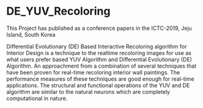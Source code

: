 # DE_YUV_Recoloring
This Project has published as a conference papers in the ICTC-2019, Jeju Island, South Korea

Differential Evolutionary (DE) Based Interactive Recoloring algorithm for Interior Design is a technique to the realtime recoloring images for use as what users prefer based YUV Algorithm and Differential Evolutionary (DE) Algorithm. An approachment from a combination of several techniques that have been proven for real-time recoloring interior wall paintings. The performance measures of these techniques are good enough for real-time applications. The structural and functional operations of the YUV and DE algorithm are similar to the natural neurons which are completely computational in nature.
